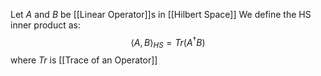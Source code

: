 Let $A$ and $B$ be [[Linear Operator]]s in [[Hilbert Space]]
We define the HS inner product as:
$$
\langle A,B \rangle_{HS}=Tr(A^{\dagger}B)
$$
where $Tr$ is [[Trace of an Operator]]
